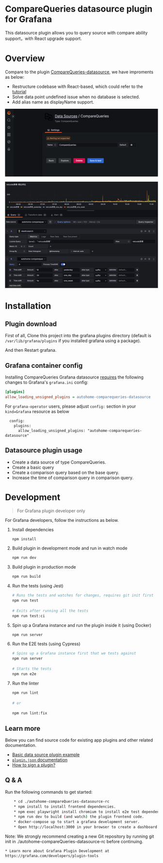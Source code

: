 # CompareQueries datasource plugin for Grafana

This datasource plugin allows you to query source with compare ability support，with React upgrade support.

# Overview

Compare to the plugin [CompareQueries-datasource](https://github.com/AutohomeCorp/autohome-compareQueries-datasource/), we have improments as below:

- Restructure codebase with React-based, which could refer to the [tutorial](https://grafana.com/developers/plugin-tools/tutorials/build-a-data-source-plugin)
- Solve data point undefined issue when no database is selected.
- Add alias name as displayName support.

![Screenshot-conf](./img/conf-datasource.png)

![Screenshot-func](./img/func-snapshot.png)


# Installation

## Plugin download

First of all, Clone this project into the grafana plugins directory (default is `/var/lib/grafana/plugins` if you installed grafana using a package). 

And then Restart grafana.

## Grafana container config

Installing CompareQueries Grafana datasource [requires](https://grafana.com/docs/grafana/latest/setup-grafana/configure-grafana/#allow_loading_unsigned_plugins)
the following changes to Grafana's `grafana.ini` config:

``` ini
[plugins]
allow_loading_unsigned_plugins = autohome-comparequeries-datasource
```

For `grafana-operator` users, please adjust `config:` section in your `kind=Grafana` resource as below

```
  config:
    plugins:
      allow_loading_unsigned_plugins: "autohome-comparequeries-datasource"
```

## Datasource plugin usage

- Create a data source of type CompareQueries.
- Create a basic query
- Create a comparison query based on the base query.
- Increase the time of comparison query in comparison query.


# Development
> For Grafana plugin developer only

For Grafana developers, follow the instructions as below.

1. Install dependencies

   ```bash
   npm install
   ```

2. Build plugin in development mode and run in watch mode

   ```bash
   npm run dev
   ```

3. Build plugin in production mode

   ```bash
   npm run build
   ```

4. Run the tests (using Jest)

   ```bash
   # Runs the tests and watches for changes, requires git init first
   npm run test

   # Exits after running all the tests
   npm run test:ci
   ```

5. Spin up a Grafana instance and run the plugin inside it (using Docker)

   ```bash
   npm run server
   ```

6. Run the E2E tests (using Cypress)

   ```bash
   # Spins up a Grafana instance first that we tests against
   npm run server

   # Starts the tests
   npm run e2e
   ```

7. Run the linter

   ```bash
   npm run lint

   # or

   npm run lint:fix
   ```


## Learn more

Below you can find source code for existing app plugins and other related documentation.

- [Basic data source plugin example](https://github.com/grafana/grafana-plugin-examples/tree/master/examples/datasource-basic#readme)
- [`plugin.json` documentation](https://grafana.com/developers/plugin-tools/reference/plugin-json)
- [How to sign a plugin?](https://grafana.com/developers/plugin-tools/publish-a-plugin/sign-a-plugin)


## Q & A

Run the following commands to get started:

```bash
    * cd ./autohome-compareQueries-datasource-rc
    * npm install to install frontend dependencies.
    * npm exec playwright install chromium to install e2e test dependencies.
    * npm run dev to build (and watch) the plugin frontend code.
    * docker-compose up to start a grafana development server.
    * Open http://localhost:3000 in your browser to create a dashboard to begin developing your plugin.
```

Note: We strongly recommend creating a new Git repository by running git init in ./autohome-compareQueries-datasource-rc before continuing.

    * Learn more about Grafana Plugin Development at https://grafana.com/developers/plugin-tools
